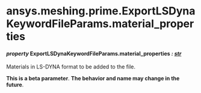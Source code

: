 # ansys.meshing.prime.ExportLSDynaKeywordFileParams.material_properties



#### *property* ExportLSDynaKeywordFileParams.material_properties *: [str](https://docs.python.org/3.11/library/stdtypes.html#str)*

Materials in LS-DYNA format to be added to the file.

**This is a beta parameter**. **The behavior and name may change in the future**.

<!-- !! processed by numpydoc !! -->
